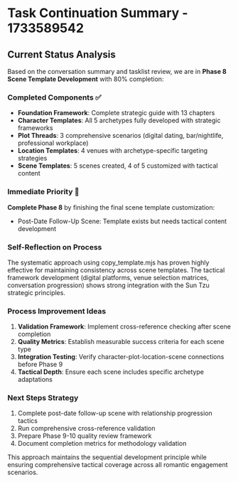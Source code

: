 # Task Continuation Summary - 1733589542

## Current Status Analysis
Based on the conversation summary and tasklist review, we are in **Phase 8 Scene Template Development** with 80% completion:

### Completed Components ✅
- **Foundation Framework**: Complete strategic guide with 13 chapters
- **Character Templates**: All 5 archetypes fully developed with strategic frameworks
- **Plot Threads**: 3 comprehensive scenarios (digital dating, bar/nightlife, professional workplace)
- **Location Templates**: 4 venues with archetype-specific targeting strategies
- **Scene Templates**: 5 scenes created, 4 of 5 customized with tactical content

### Immediate Priority 🎯
**Complete Phase 8** by finishing the final scene template customization:
- Post-Date Follow-Up Scene: Template exists but needs tactical content development

### Self-Reflection on Process
The systematic approach using copy_template.mjs has proven highly effective for maintaining consistency across scene templates. The tactical framework development (digital platforms, venue selection matrices, conversation progression) shows strong integration with the Sun Tzu strategic principles.

### Process Improvement Ideas
1. **Validation Framework**: Implement cross-reference checking after scene completion
2. **Quality Metrics**: Establish measurable success criteria for each scene type
3. **Integration Testing**: Verify character-plot-location-scene connections before Phase 9
4. **Tactical Depth**: Ensure each scene includes specific archetype adaptations

### Next Steps Strategy
1. Complete post-date follow-up scene with relationship progression tactics
2. Run comprehensive cross-reference validation
3. Prepare Phase 9-10 quality review framework
4. Document completion metrics for methodology validation

This approach maintains the sequential development principle while ensuring comprehensive tactical coverage across all romantic engagement scenarios.
